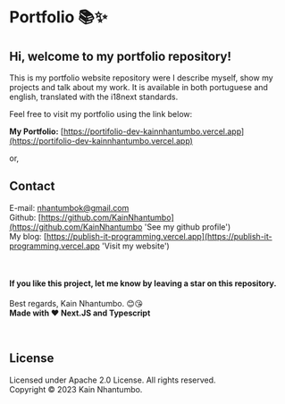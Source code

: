 # Portfolio 📚✨

## Hi, welcome to my portfolio repository!

This is my portfolio website repository were I describe myself, show my projects and talk about my work. It is available in both portuguese and english, translated with the i18next standards.

Feel free to visit my portfolio using the link below:

**My Portfolio:** [https://portifolio-dev-kainnhantumbo.vercel.app](https://portifolio-dev-kainnhantumbo.vercel.app)

or,

## Contact

E-mail: [nhantumbok@gmail.com](nhantumbok@gmail.com 'Send an e-mail')\
Github: [https://github.com/KainNhantumbo](https://github.com/KainNhantumbo 'See my github profile')  
My blog: [https://publish-it-programming.vercel.app](https://publish-it-programming.vercel.app 'Visit my website')

</br>

#### If you like this project, let me know by leaving a star on this repository.

Best regards, Kain Nhantumbo. 😊😘\
**Made with ❤ Next.JS and Typescript**

</br>

## License

Licensed under Apache 2.0 License. All rights reserved.\
Copyright &copy; 2023 Kain Nhantumbo.

